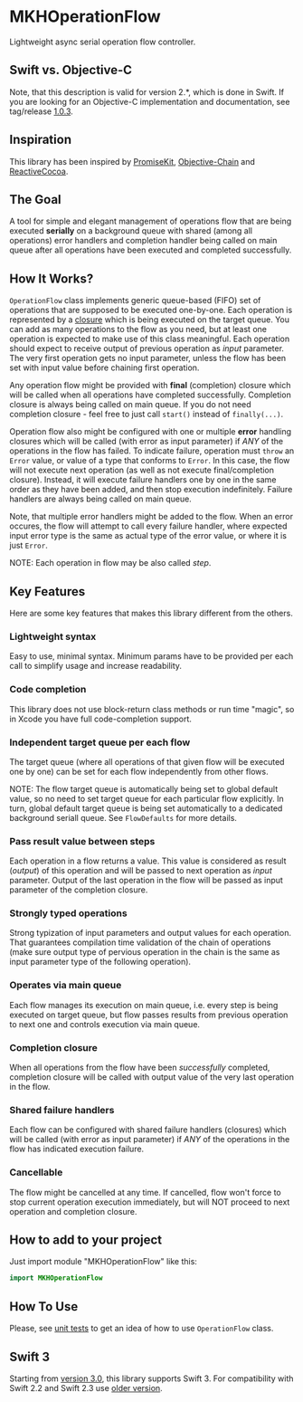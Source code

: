MKHOperationFlow
=============

Lightweight async serial operation flow controller.

Swift vs. Objective-C
---

Note, that this description is valid for version 2.*, which is done in Swift. If you are looking for an Objective-C implementation and documentation, see tag/release [1.0.3][0].


Inspiration
---

This library has been inspired by [PromiseKit][1], [Objective-Chain][2] and [ReactiveCocoa][3].


The Goal
---

A tool for simple and elegant management of operations flow that are being executed **serially** on a background queue with shared (among all operations) error handlers and completion handler being called on main queue after all operations have been executed and completed successfully.


How It Works?
---

`OperationFlow` class implements generic queue-based (FIFO) set of operations that are supposed to be executed one-by-one. Each operation is represented by a [closure][4] which is being executed on the target queue. You can add as many operations to the flow as you need, but at least one operation is expected to make use of this class meaningful. Each operation should expect to receive output of previous operation as _input_ parameter. The very first operation gets no input parameter, unless the flow has been set with input value before chaining first operation.

Any operation flow might be provided with **final** (completion) closure which will be called when all operations have completed successfully. Completion closure is always being called on main queue. If you do not need completion closure - feel free to just call `start()` instead of `finally(...)`.

Operation flow also might be configured with one or multiple **error** handling closures which will be called (with error as input parameter) if _ANY_ of the operations in the flow has failed. To indicate failure, operation must `throw` an `Error` value, or value of a type that conforms to `Error`. In this case, the flow will not execute next operation (as well as not execute final/completion closure). Instead, it will execute failure handlers one by one in the same order as they have been added, and then stop execution indefinitely. Failure handlers are always being called on main queue.

Note, that multiple error handlers might be added to the flow. When an error occures, the flow will attempt to call every failure handler, where expected input error type is the same as actual type of the error value, or where it is just `Error`.

NOTE: Each operation in flow may be also called _step_.

Key Features
---

Here are some key features that makes this library different from the others.

### Lightweight syntax

Easy to use, minimal syntax. Minimum params have to be provided per each call to simplify usage and increase readability.

### Code completion

This library does not use block-return class methods or run time "magic", so in Xcode you have full code-completion support.

### Independent target queue per each flow

The target queue (where all operations of that given flow will be executed one by one) can be set for each flow independently from other flows.

NOTE: The flow target queue is automatically being set to global default value, so no need to set target queue for each particular flow explicitly. In turn, global default target queue is being set automatically to a dedicated background seriall queue. See `FlowDefaults` for more details.

### Pass result value between steps

Each operation in a flow returns a value. This value is considered as result (_output_) of this operation and will be passed to next operation as _input_ parameter. Output of the last operation in the flow will be passed as input parameter of the completion closure.

### Strongly typed operations

Strong typization of input parameters and output values for each operation. That guarantees compilation time validation of the chain of operations (make sure output type of pervious operation in the chain is the same as input parameter type of the following operation).

### Operates via main queue

Each flow manages its execution on main queue, i.e. every step is being executed on target queue, but flow passes results from previous operation to next one and controls execution via main queue.

### Completion closure

When all operations from the flow have been _successfully_ completed, completion closure will be called with output value of the very last operation in the flow. 

### Shared failure handlers

Each flow can be configured with shared failure handlers (closures) which will be called (with error as input parameter) if _ANY_ of the operations in the flow has indicated execution failure.

### Cancellable

The flow might be cancelled at any time. If cancelled, flow won't force to stop current operation execution immediately, but will NOT proceed to next operation and completion closure.

How to add to your project
---

Just import module "MKHOperationFlow" like this:

```swift
import MKHOperationFlow
```

How To Use
---

Please, see [unit tests][5] to get an idea of how to use `OperationFlow` class.

Swift 3
---

Starting from [version 3.0][6], this library supports Swift 3. For compatibility with Swift 2.2 and Swift 2.3 use [older version][7].


[0]: https://github.com/maximkhatskevich/MKHOperationFlow/releases/tag/1.0.3
[1]: http://promisekit.org
[2]: https://github.com/iMartinKiss/Objective-Chain
[3]: https://github.com/ReactiveCocoa/ReactiveCocoa
[4]: https://www.google.ru/search?q=swift+closure
[5]: https://github.com/maximkhatskevich/MKHOperationFlow/blob/master/Tst/Main.swift
[6]: https://github.com/maximkhatskevich/MKHOperationFlow/releases/tag/3.0.0
[7]: https://github.com/maximkhatskevich/MKHOperationFlow/releases/tag/2.6.3

